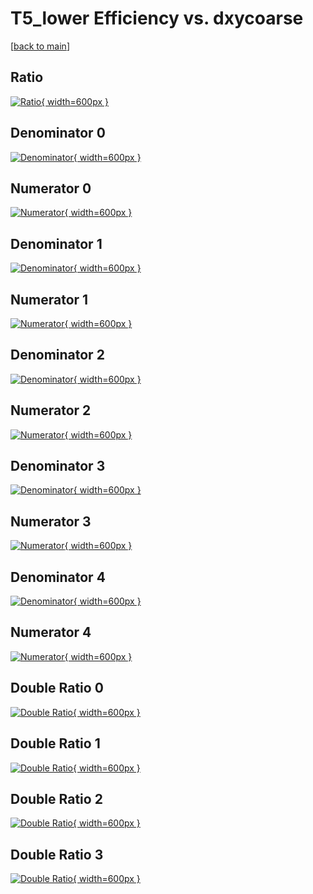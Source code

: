 # T5_lower Efficiency vs. dxycoarse

[[back to main](./)]



## Ratio

[![Ratio](../mtv/var/T5_lower_loweta_211_-1_eff_dxycoarse.png){ width=600px }](../mtv/var/T5_lower_loweta_211_-1_eff_dxycoarse.pdf)

## Denominator 0

[![Denominator](../mtv/den/T5_lower_loweta_211_-1_eff_dxycoarse_den0.png){ width=600px }](../mtv/den/T5_lower_loweta_211_-1_eff_dxycoarse_den0.pdf)

## Numerator 0

[![Numerator](../mtv/num/T5_lower_loweta_211_-1_eff_dxycoarse_num0.png){ width=600px }](../mtv/num/T5_lower_loweta_211_-1_eff_dxycoarse_num0.pdf)

## Denominator 1

[![Denominator](../mtv/den/T5_lower_loweta_211_-1_eff_dxycoarse_den1.png){ width=600px }](../mtv/den/T5_lower_loweta_211_-1_eff_dxycoarse_den1.pdf)

## Numerator 1

[![Numerator](../mtv/num/T5_lower_loweta_211_-1_eff_dxycoarse_num1.png){ width=600px }](../mtv/num/T5_lower_loweta_211_-1_eff_dxycoarse_num1.pdf)

## Denominator 2

[![Denominator](../mtv/den/T5_lower_loweta_211_-1_eff_dxycoarse_den2.png){ width=600px }](../mtv/den/T5_lower_loweta_211_-1_eff_dxycoarse_den2.pdf)

## Numerator 2

[![Numerator](../mtv/num/T5_lower_loweta_211_-1_eff_dxycoarse_num2.png){ width=600px }](../mtv/num/T5_lower_loweta_211_-1_eff_dxycoarse_num2.pdf)

## Denominator 3

[![Denominator](../mtv/den/T5_lower_loweta_211_-1_eff_dxycoarse_den3.png){ width=600px }](../mtv/den/T5_lower_loweta_211_-1_eff_dxycoarse_den3.pdf)

## Numerator 3

[![Numerator](../mtv/num/T5_lower_loweta_211_-1_eff_dxycoarse_num3.png){ width=600px }](../mtv/num/T5_lower_loweta_211_-1_eff_dxycoarse_num3.pdf)

## Denominator 4

[![Denominator](../mtv/den/T5_lower_loweta_211_-1_eff_dxycoarse_den4.png){ width=600px }](../mtv/den/T5_lower_loweta_211_-1_eff_dxycoarse_den4.pdf)

## Numerator 4

[![Numerator](../mtv/num/T5_lower_loweta_211_-1_eff_dxycoarse_num4.png){ width=600px }](../mtv/num/T5_lower_loweta_211_-1_eff_dxycoarse_num4.pdf)

## Double Ratio 0

[![Double Ratio](../mtv/ratio/T5_lower_loweta_211_-1_eff_dxycoarse_ratio0.png){ width=600px }](../mtv/ratio/T5_lower_loweta_211_-1_eff_dxycoarse_ratio0.pdf)

## Double Ratio 1

[![Double Ratio](../mtv/ratio/T5_lower_loweta_211_-1_eff_dxycoarse_ratio1.png){ width=600px }](../mtv/ratio/T5_lower_loweta_211_-1_eff_dxycoarse_ratio1.pdf)

## Double Ratio 2

[![Double Ratio](../mtv/ratio/T5_lower_loweta_211_-1_eff_dxycoarse_ratio2.png){ width=600px }](../mtv/ratio/T5_lower_loweta_211_-1_eff_dxycoarse_ratio2.pdf)

## Double Ratio 3

[![Double Ratio](../mtv/ratio/T5_lower_loweta_211_-1_eff_dxycoarse_ratio3.png){ width=600px }](../mtv/ratio/T5_lower_loweta_211_-1_eff_dxycoarse_ratio3.pdf)

